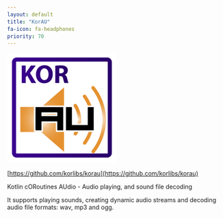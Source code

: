 ```yaml
---
layout: default
title: "KorAU"
fa-icon: fa-headphones
priority: 70
---
```


<img src="/i/logos/korau.svg" width="256" height="256" />

[https://github.com/korlibs/korau](https://github.com/korlibs/korau)

Kotlin cORoutines AUdio - Audio playing, and sound file decoding

It supports playing sounds, creating dynamic audio streams and decoding audio file formats: wav, mp3 and ogg.